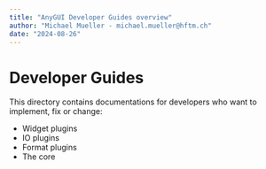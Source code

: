 ```yaml
---
title: "AnyGUI Developer Guides overview"
author: "Michael Mueller - michael.mueller@hftm.ch"
date: "2024-08-26"
---
```

# Developer Guides

This directory contains documentations for developers who want to implement, fix or change:

- Widget plugins
- IO plugins
- Format plugins
- The core